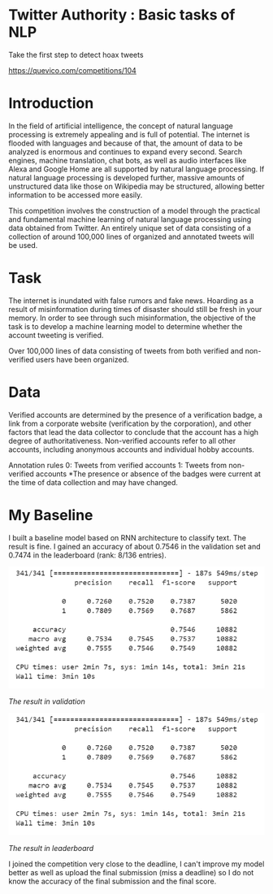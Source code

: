 # Twitter Authority : Basic tasks of NLP

Take the first step to detect hoax tweets

https://quevico.com/competitions/104

# Introduction

In the field of artificial intelligence, the concept of natural language processing is extremely appealing and is full of potential. The internet is flooded with languages and because of that, the amount of data to be analyzed is enormous and continues to expand every second. Search engines, machine translation, chat bots, as well as audio interfaces like Alexa and Google Home are all supported by natural language processing. If natural language processing is developed further, massive amounts of unstructured data like those on Wikipedia may be structured, allowing better information to be accessed more easily.

This competition involves the construction of a model through the practical and fundamental machine learning of natural language processing using data obtained from Twitter. An entirely unique set of data consisting of a collection of around 100,000 lines of organized and annotated tweets will be used.

# Task
The internet is inundated with false rumors and fake news. Hoarding as a result of misinformation during times of disaster should still be fresh in your memory. In order to see through such misinformation, the objective of the task is to develop a machine learning model to determine whether the account tweeting is verified.

Over 100,000 lines of data consisting of tweets from both verified and non-verified users have been organized.

# Data
Verified accounts are determined by the presence of a verification badge, a link from a corporate website (verification by the corporation), and other factors that lead the data collector to conclude that the account has a high degree of authoritativeness. Non-verified accounts refer to all other accounts, including anonymous accounts and individual hobby accounts.

Annotation rules
0: Tweets from verified accounts
1: Tweets from non-verified accounts
*The presence or absence of the badges were current at the time of data collection and may have changed.

# My Baseline

I built a baseline model based on RNN architecture to classify text. The result is fine. I gained an accuracy of about 0.7546 in the validation set and 0.7474 in the leaderboard (rank: 8/136 entries).

![The result in validation set](./imgs/test.png)

*The result in validation*

![The result in ](./imgs/test.png)

*The result in leaderboard*

I joined the competition very close to the deadline, I can't improve my model better as well as upload the final submission (miss a deadline) so I do not know the accuracy of the final submission and the final score.
